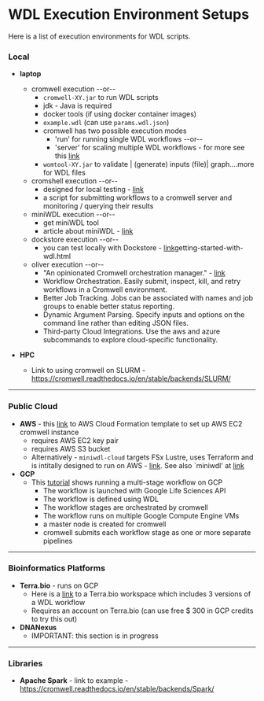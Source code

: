 # WDL Execution Environment Setups

Here is a list of execution environments for WDL scripts.  

### Local
- **laptop**
  - cromwell execution --or--
    - `cromwell-XY.jar` to run WDL scripts
    - jdk - Java is required
    - docker tools (if using docker container images)
    - `example.wdl` (can use `params.wdl.json`)
    - cromwell has two possible execution modes 
      - 'run' for running single WDL workflows --or-- 
      - 'server' for scaling multiple WDL workflows - for more see this [link](https://cromwell.readthedocs.io/en/stable/Modes/)
    - `womtool-XY.jar` to validate | (generate) inputs (file)| graph....more for WDL files
  - cromshell execution --or--
    - designed for local testing - [link](https://github.com/broadinstitute/cromshell)
    - a script for submitting workflows to a cromwell server and monitoring / querying their results
  - miniWDL execution --or--
    - get miniWDL tool
    - article about miniWDL - [link](https://medium.com/czi-technology/miniwdl-17ecdaf40944)
  - dockstore execution --or--
    - you can test locally with Dockstore - [link](https://docs.dockstore.org/en/develop/getting-started/)getting-started-with-wdl.html
  - oliver execution --or--
    - "An opinionated Cromwell orchestration manager." - [link](https://stjudecloud.github.io/oliver/)
    - Workflow Orchestration. Easily submit, inspect, kill, and retry workflows in a Cromwell environment.
    - Better Job Tracking. Jobs can be associated with names and job groups to enable better status reporting.
    - Dynamic Argument Parsing. Specify inputs and options on the command line rather than editing JSON files.
    - Third-party Cloud Integrations. Use the aws and azure subcommands to explore cloud-specific functionality.

- **HPC**
    - Link to using cromwell on SLURM - https://cromwell.readthedocs.io/en/stable/backends/SLURM/
---

### Public Cloud
- **AWS** - this [link](https://docs.opendata.aws/genomics-workflows/quick-start/) to AWS Cloud Formation template to set up AWS EC2 cromwell instance
  - requires AWS EC2 key pair
  - requires AWS S3 bucket
  - Alternatively - `miniwdl-cloud` targets FSx Lustre, uses Terraform and is intitally designed to run on AWS - [link](https://github.com/mlin/miniwdl-cloud). See also `miniwdl' at [link](https://github.com/chanzuckerberg/miniwdl)
- **GCP**
  - This [tutorial](https://wdl-runner.readthedocs.io/en/latest/GettingStarted/TutorialOverview/#tutorial-scenario) shows running a multi-stage workflow on GCP
      - The workflow is launched with Google Life Sciences API
      - The workflow is defined using WDL
      - The workflow stages are orchestrated by cromwell
      - The workflow runs on multiple Google Compute Engine VMs
      - a master node is created for cromwell
      - cromwell submits each workflow stage as one or more separate pipelines
      
---      

### Bioinformatics Platforms 
- **Terra.bio** - runs on GCP
  - Here is a [link](https://app.terra.bio/#workspaces/fc-product-demo/Terra-Workflows-Quickstart) to a Terra.bio workspace which includes 3 versions of a WDL workflow
  - Requires an account on Terra.bio (can use free $ 300 in GCP credits to try this out)
 - **DNANexus**
    - IMPORTANT: this section is in progress
    
---

 ### Libraries
  - **Apache Spark** - link to example - https://cromwell.readthedocs.io/en/stable/backends/Spark/
